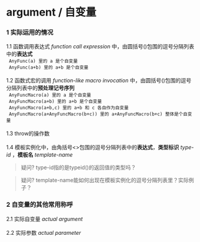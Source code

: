 # argument / 自变量<br>
### 1 实际运用的情况<br>
1.1 函数调用表达式 *function call expression* 中，由圆括号()包围的逗号分隔列表中的**表达式**<br>
``` AnyFunc(a) 里的 a 是个自变量```<br>
``` AnyFunc(a+b) 里的 a+b 是个自变量```<br>
<br>
1.2 函数式宏的调用 *function-like macro invocation* 中，由圆括号()包围的逗号分隔列表中的**预处理记号序列**<br>
``` AnyFuncMacro(a) 里的 a 是个自变量```<br>
``` AnyFuncMacro(a+b) 里的 a+b 是个自变量```<br>
``` AnyFuncMacro(a+b,c) 里的 a+b 和 c 各自作为自变量```<br>
``` AnyFuncMacro(a+AnyFuncMacro(b+c)) 里的 a+AnyFuncMacro(b+c) 整体是个自变量```<br>
<br>
1.3 throw的操作数<br>
<br>
1.4 模板实例化中，由角括号<>包围的逗号分隔列表中的**表达式**，**类型标识** *type-id* ，**模板名** *template-name* <br>
>疑问? type-id指的是typeid()的返回值的类型吗？<br>

>疑问? template-name能如何出现在模板实例化的逗号分隔列表里？实际例子？<br>
### 2 自变量的其他常用称呼<br>
2.1 实际自变量 *actual argument* <br>
<br>
2.2 实际参数 *actual parameter* <br>
<br>